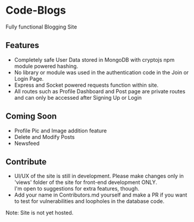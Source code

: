 # Code-Blogs

Fully functional Blogging Site

## Features

- Completely safe User Data stored in MongoDB with cryptojs npm module powered hashing.
- No library or module was used in the authentication code in the Join or Login Page.
- Express and Socket powered requests function within site.
- All routes such as Profile Dashboard and Post page are private routes and can only be accessed after Signing Up or Login

## Coming Soon

- Profile Pic and Image addition feature
- Delete and Modify Posts
- Newsfeed

## Contribute

- UI/UX of the site is still in development. Please make changes only in 'views' folder of the site for front-end development ONLY.  
I'm open to suggestions for extra features, though.
- Add your name in Contributors.md yourself and make a PR if you want to test for vulnerabilities and loopholes in the database code. 


Note: Site is not yet hosted.
